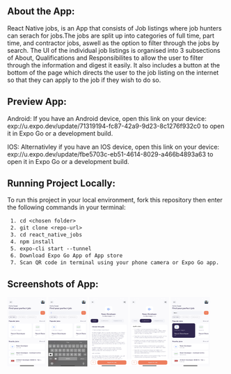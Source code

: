 ## About the App:

React Native jobs, is an App that consists of Job listings where job hunters can serach for jobs.The jobs are split up into categories of full time, part time, and contractor jobs, aswell as the option to filter through the jobs by search. The UI of the individual job listings is organised into 3 subsections of About, Qualifications and Responsibilites to allow the user to filter through the information and digest it easily. It also includes a button at the bottom of the page which directs the user to the job listing on the internet so that they can apply to the job if they wish to do so.

## Preview App:

Android:
If you have an Android device, open this link on your device:
exp://u.expo.dev/update/71319194-fc87-42a9-9d23-8c1276f932c0
to open it in Expo Go or a development build.

IOS:
Alternativley if you have an IOS device, open this link on your device:
exp://u.expo.dev/update/fbe5703c-eb51-4614-8029-a466b4893a63
to open it in Expo Go or a development build.

## Running Project Locally:

To run this project in your local environment, fork this repository then enter the following commands in your terminal:

```
 1. cd <chosen folder>
 2. git clone <repo-url>
 3. cd react_native_jobs
 4. npm install
 5. expo-cli start --tunnel
 6. Download Expo Go App of App store
 7. Scan QR code in terminal using your phone camera or Expo Go app.
```

## Screenshots of App:

<img src="/assets/images/IMG_6173.PNG" height="160" width="90" >
<img src="/assets/images/IMG_6174.PNG" height="160" width="90" >
<img src="/assets/images/IMG_6176.PNG" height="160" width="90" >
<img src="/assets/images/IMG_6177.PNG" height="160" width="90" >
<img src="/assets/images/IMG_6178.PNG" height="160" width="90" >

